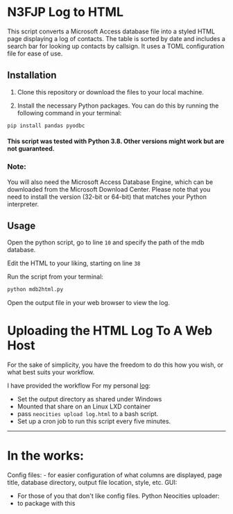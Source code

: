 # N3FJP Log to HTML

This script converts a Microsoft Access database file into a styled HTML page displaying a log of contacts. The table is sorted by date and includes a search bar for looking up contacts by callsign. It uses a TOML configuration file for ease of use.

## Installation

1. Clone this repository or download the files to your local machine.

2. Install the necessary Python packages. You can do this by running the following command in your terminal:

```bash
pip install pandas pyodbc 
```

#### This script was tested with Python 3.8. Other versions might work but are not guaranteed.

### Note:
You will also need the Microsoft Access Database Engine, which can be downloaded from the Microsoft Download Center. Please note that you need to install the version (32-bit or 64-bit) that matches your Python interpreter.

## Usage

Open the python script, go to line `10` and specify the path of the mdb database. 

Edit the HTML to your liking, starting on line `38`

Run the script from your terminal:
```bash
python mdb2html.py
```

Open the output file in your web browser to view the log.

# Uploading the HTML Log To A Web Host
For the sake of simplicity, you have the freedom to do this how you wish, or what best suits your workflow. 

I have provided the workflow For my personal [log](https://cameronheard.com/log):
- Set the output directory as shared under Windows
- Mounted that share on an Linux LXD container
- pass `neocities upload log.html` to a bash script. 
- Set up a cron job to run this script every five minutes. 


---

# In the works: 

Config files:
    - for easier configuration of what columns are displayed, page title, database directory, output file location, style, etc. 
GUI: 
- For those of you that don't like config files.
Python Neocities uploader:
- to package with this
